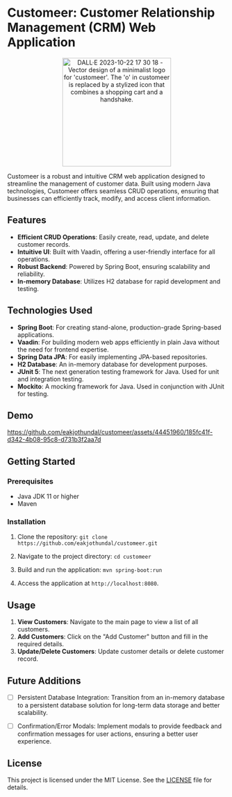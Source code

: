 # Customeer: Customer Relationship Management (CRM) Web Application

<p align="center">
  <img src="https://github.com/eakjothundal/customeer/assets/44451960/bbb674a0-c47e-4e66-8640-9803e23f04c3" alt="DALL·E 2023-10-22 17 30 18 - Vector design of a minimalist logo for 'customeer'. The 'o' in customeer is replaced by a stylized icon that combines a shopping cart and a handshake." width="250" height="250">
</p>




Customeer is a robust and intuitive CRM web application designed to streamline the management of customer data. Built using modern Java technologies, Customeer offers seamless CRUD operations, ensuring that businesses can efficiently track, modify, and access client information.

## Features

- **Efficient CRUD Operations**: Easily create, read, update, and delete customer records.
- **Intuitive UI**: Built with Vaadin, offering a user-friendly interface for all operations.
- **Robust Backend**: Powered by Spring Boot, ensuring scalability and reliability.
- **In-memory Database**: Utilizes H2 database for rapid development and testing.

## Technologies Used

- **Spring Boot**: For creating stand-alone, production-grade Spring-based applications.
- **Vaadin**: For building modern web apps efficiently in plain Java without the need for frontend expertise.
- **Spring Data JPA**: For easily implementing JPA-based repositories.
- **H2 Database**: An in-memory database for development purposes.
- **JUnit 5**: The next generation testing framework for Java. Used for unit and integration testing.
- **Mockito**: A mocking framework for Java. Used in conjunction with JUnit for testing.

## Demo

https://github.com/eakjothundal/customeer/assets/44451960/185fc41f-d342-4b08-95c8-d731b3f2aa7d


## Getting Started

### Prerequisites

- Java JDK 11 or higher
- Maven

### Installation

1. Clone the repository:
`git clone https://github.com/eakjothundal/customeer.git`

2. Navigate to the project directory:
`cd customeer`

3. Build and run the application:
`mvn spring-boot:run`

4. Access the application at `http://localhost:8080`.

## Usage

1. **View Customers**: Navigate to the main page to view a list of all customers.
2. **Add Customers**: Click on the "Add Customer" button and fill in the required details.
3. **Update/Delete Customers**: Update customer details or delete customer record.

## Future Additions

- [ ] Persistent Database Integration: Transition from an in-memory database to a persistent database solution for long-term data storage and better scalability.
- [ ] Confirmation/Error Modals: Implement modals to provide feedback and confirmation messages for user actions, ensuring a better user experience.


## License

This project is licensed under the MIT License. See the [LICENSE](LICENSE) file for details.
